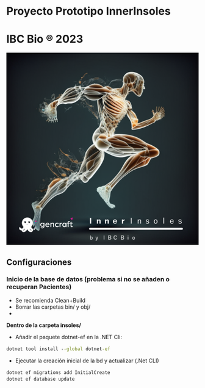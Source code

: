 ﻿# Proyecto Prototipo InnerInsoles
# IBC Bio :registered: 2023

![Bio](Images/bio.png)

## Configuraciones

### Inicio de la base de datos (problema si no se añaden o recuperan Pacientes)
- Se recomienda Clean+Build
- Borrar las carpetas bin/ y obj/
- 
**Dentro de la carpeta insoles/**

- Añadir el paquete dotnet-ef en la .NET Cli:

```cmd
dotnet tool install --global dotnet-ef
```
- Ejecutar la creación inicial de la bd y actualizar (.Net CLI)
```cmd
dotnet ef migrations add InitialCreate
dotnet ef database update
```